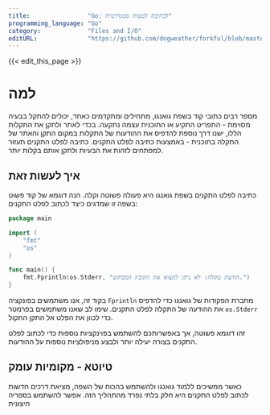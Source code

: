 ```yaml
---
title:                "Go: לכתיבה לטעות סטנדרטית"
programming_language: "Go"
category:             "Files and I/O"
editURL:              "https://github.com/dogweather/forkful/blob/master/content/he/go/writing-to-standard-error.md"
---
```


{{< edit_this_page >}}

# למה
מספר רבים כתובי קוד בשפת גואנגו, מתחילים ומתקדמים כאחד, יכולים להתקל בבעיה מסוימת - התפריט התקיע או התוכנית עצמה נתקעה. בכדי לאתר ולתקן את התקלות הללו, ישנו דרך נוספת להדפיס את ההודעות של התקלות במקום התקן והאתר של התקלה בתוכנית - באמצעות כתיבה לפלט התקנים. כתיבה לפלט התקנים תעזור למפתחים לזהות את הבעיות ולתקן אותם בקלות יותר.

## איך לעשות זאת

כתיבה לפלט התקנים בשפת גואנגו היא פעולה פשוטה וקלה. הנה דוגמא של קוד פשוט בשפה זו שמדגים כיצד לכתוב לפלט התקנים:

```go
package main

import (
    "fmt"
    "os"
)

func main() {
    fmt.Fprintln(os.Stderr, "הודעת טקלה: לא ניתן למצוא את הקובץ המבוקש.")
}
```

בקוד זה, אנו משתמשים בפונקציה `Fprintln` מחברת הפקודות של גואנגו כדי להדפיס את ההודעה של התקלה לפלט התקנים. שימו לב שאנו משתמשים בפרמטר `os.Stderr` כדי לכוון את הפלט אל התקן התקול.

זהו דוגמא פשוטה, אך באפשרותכם להשתמש בפוינקציות נוספות כדי לכתוב לפלט התקנים בצורה יעילה יותר ולבצע מניפולציות נוספות על ההודעות.

## טיוטא - מקומיות עומק

כאשר ממשיכים ללמוד גואנגו ולהשתמש בהכוח של השפה, מציאת דרכים חדשות לכתוב לפלט התקנים היא חלק בלתי נפרד מהתהליך הזה. אפשר להשתמש בספריה חיצונית
